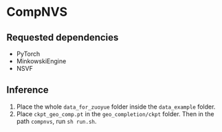 # CompNVS

## Requested dependencies
* PyTorch
* MinkowskiEngine
* NSVF

## Inference
1. Place the whole `data_for_zuoyue` folder inside the `data_example` folder.
2. Place `ckpt_geo_comp.pt` in the `geo_completion/ckpt` folder.
Then in the path `compnvs`, run `sh run.sh`.
